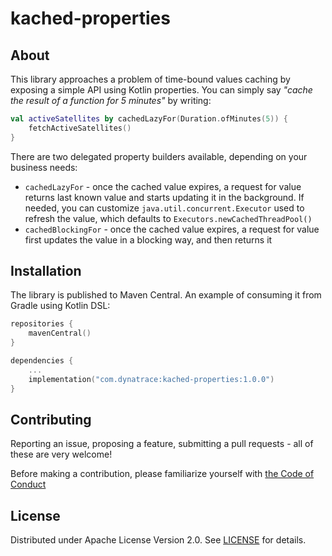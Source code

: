 # kached-properties

## About

This library approaches a problem of time-bound values caching by exposing a simple API using Kotlin properties. You can
simply say *"cache the result of a function for 5 minutes"* by writing:

```kotlin
val activeSatellites by cachedLazyFor(Duration.ofMinutes(5)) {
    fetchActiveSatellites()
}
```

There are two delegated property builders available, depending on your business needs:

* `cachedLazyFor` - once the cached value expires, a request for value returns last known value and starts updating it
  in the background. If needed, you can customize `java.util.concurrent.Executor` used to refresh the value, which
  defaults to `Executors.newCachedThreadPool()`
* `cachedBlockingFor` - once the cached value expires, a request for value first updates the value in a blocking way,
  and then returns it

## Installation

The library is published to Maven Central. An example of consuming it from Gradle using Kotlin DSL:

```kotlin
repositories {
    mavenCentral()
}

dependencies {
    ...
    implementation("com.dynatrace:kached-properties:1.0.0")
}
```

## Contributing

Reporting an issue, proposing a feature, submitting a pull requests - all of these are very welcome!

Before making a contribution, please familiarize yourself with [the Code of Conduct](CODE_OF_CONDUCT.md)

## License

Distributed under Apache License Version 2.0. See [LICENSE](LICENSE) for details.
